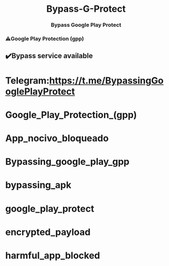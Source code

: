<h1 align="center">Bypass-G-Protect</h1>
<h3 align="center">Bypass Google Play Protect</h3>



### ⚠️Google Play Protection (gpp)

## ✔️Bypass service available

# Telegram:https://t.me/BypassingGooglePlayProtect

# Google_Play_Protection_(gpp)
# App_nocivo_bloqueado
# Bypassing_google_play_gpp
# bypassing_apk
# google_play_protect
# encrypted_payload
# harmful_app_blocked
